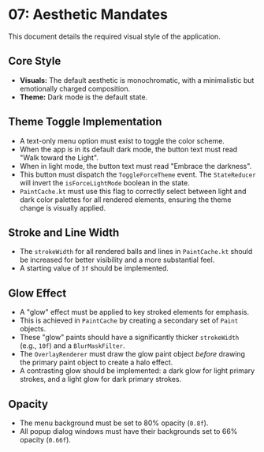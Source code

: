 # 07: Aesthetic Mandates

This document details the required visual style of the application.
## Core Style
* **Visuals:** The default aesthetic is monochromatic, with a minimalistic but emotionally charged composition.
* **Theme:** Dark mode is the default state.
## Theme Toggle Implementation
* A text-only menu option must exist to toggle the color scheme.
* When the app is in its default dark mode, the button text must read "Walk toward the Light".
* When in light mode, the button text must read "Embrace the darkness".
* This button must dispatch the `ToggleForceTheme` event. The `StateReducer` will invert the `isForceLightMode` boolean in the state.
* `PaintCache.kt` must use this flag to correctly select between light and dark color palettes for all rendered elements, ensuring the theme change is visually applied.
## Stroke and Line Width
* The `strokeWidth` for all rendered balls and lines in `PaintCache.kt` should be increased for better visibility and a more substantial feel.
* A starting value of `3f` should be implemented.

## Glow Effect
* A "glow" effect must be applied to key stroked elements for emphasis.
* This is achieved in `PaintCache` by creating a secondary set of `Paint` objects.
* These "glow" paints should have a significantly thicker `strokeWidth` (e.g., `10f`) and a `BlurMaskFilter`.
* The `OverlayRenderer` must draw the glow paint object *before* drawing the primary paint object to create a halo effect.
* A contrasting glow should be implemented: a dark glow for light primary strokes, and a light glow for dark primary strokes.
## Opacity
* The menu background must be set to 80% opacity (`0.8f`).
* All popup dialog windows must have their backgrounds set to 66% opacity (`0.66f`).